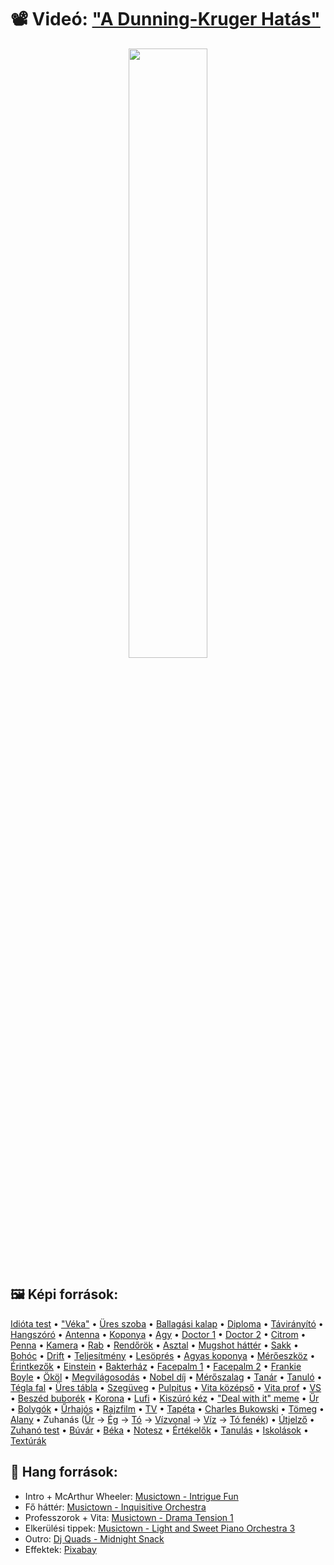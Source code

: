 # 📽️ Videó: ["A Dunning-Kruger Hatás"](https://www.youtube.com/watch?v=iZhvjvXopAE)

<div align = center>

[<img src="https://i.ytimg.com/vi/iZhvjvXopAE/maxresdefault.jpg" width="50%">](https://www.youtube.com/watch?v=iZhvjvXopAE "A Dunning-Kruger Hatás")

</div>

## 🖼️ Képi források:

[Idióta test](https://www.freepik.com/free-photo/picture-attractive-man-wearing-black-t-shirt-jeans-stands-with-hands-pockets-isolated-grey-wall_14288797.htm) &bullet;
["Véka"](https://www.freepik.com/free-photo/vintage-antique-ancient-kettle-marble-background_13633055.htm) &bullet;
[Üres szoba](https://www.freepik.com/free-photo/3d-contemporary-empty-room_33312460.htm) &bullet;
[Ballagási kalap](https://www.freepik.com/free-photo/happy-student-with-graduation-hat-diploma-grey_17787562.htm) &bullet;
[Diploma](https://www.freepik.com/free-photo/certificate-with-ribbon-bow-office-desk_11329327.htm) &bullet;
[Távirányító](https://www.freepik.com/free-photo/tv-console-woman-s-hand_5980713.htm) &bullet;
[Hangszóró](https://www.freepik.com/free-photo/speakers-with-extremely-high-volume-yellow-background_30877993.htm) &bullet;
[Antenna](https://www.flickr.com/photos/marypmadigan/6280089853/) &bullet;
[Koponya](https://www.freepik.com/free-photo/decorative-skeleton-resting-parapet-looking-away_2836697.htm) &bullet;
[Agy](https://www.freepik.com/free-photo/copy-space-paper-brain-with-light-bulb_7796316.htm) &bullet;
[Doctor 1](https://www.freepik.com/free-photo/front-view-male-doctor-with-notes-pen-yellow-background-health-covid-medic-human_11961841.htm) &bullet;
[Doctor 2](https://www.freepik.com/free-photo/front-view-male-doctor-with-notes-yellow-background-health-human-covid-medic_11961868.htm) &bullet;
[Citrom](https://www.freepik.com/free-photo/lemon-table_7460504.htm) &bullet;
[Penna](https://www.freepik.com/free-vector/hand-drawn-quill-pen-with-inkwell_14723642.htm) &bullet;
[Kamera](https://www.freepik.com/free-photo/security-camera-monitoring-travel-place_1382935.htm) &bullet;
[Rab](https://www.flickr.com/photos/87249144@N08/34722852285/) &bullet;
[Rendőrök](https://www.flickr.com/photos/nickgulotta/6204099050/) &bullet;
[Asztal](https://www.freepik.com/free-photo/vintage-desk-concept-with-copyspace_2068231.htm) &bullet;
[Mugshot háttér](https://www.freepik.com/free-vector/chriminal-height-mugshot-lines-police-verification_10317724.htm) &bullet;
[Sakk](https://www.freepik.com/free-photo/chess-game-business-strategy-concept_2753717.htm) &bullet;
[Bohóc](https://www.freepik.com/free-photo/clown-with-crossed-arms-making-funny-faces_909114.htm) &bullet;
[Drift](https://flickr.com/photos/aatomotion/7872489278/) &bullet;
[Teljesítmény](https://www.freepik.com/free-photo/problem-solving-concept-with-graphic_34200667.htm) &bullet;
[Lesöprés](https://www.freepik.com/free-photo/collection-woman-hands-white-background_1123189.htm) &bullet;
[Agyas koponya](https://www.freepik.com/free-photo/still-life-with-human-brain_49639391.htm) &bullet;
[Mérőeszköz](https://www.flickr.com/photos/el_cajon_yacht_club/13567183573/) &bullet;
[Érintkezők](https://www.freepik.com/free-photo/different-electrical-tools-wooden-background-flat-lay_33650947.htm) &bullet;
[Einstein](https://www.origo.hu/tudomany/20190314-140-eve-szuletett-a-tudomanytortenet-egyik-legnagyobb-geniusza-albert-einstein.html) &bullet;
[Bakterház](https://hu.wikipedia.org/wiki/Indul_a_bakterh%C3%A1z_(film)) &bullet;
[Facepalm 1](https://www.freepik.com/free-photo/exhausted-young-businessman-rub-eye-feeling-tired_9476306.htm) &bullet;
[Facepalm 2](https://www.freepik.com/free-photo/portrait-annoyed-tired-bearded-caucasian-man-facepalm-feel-fatigue-burnout-after-working-late-night-sighing-close-eyes-bothered-feel-uneasy-depressed-standing-white-wall_16224616.htm) &bullet;
[Frankie Boyle](https://www.edinburghlive.co.uk/best-in-edinburgh/gigs-clubs/frankie-boyle-edinburgh-playhouse-tickets-16560519) &bullet;
[Ököl](https://www.freepik.com/free-photo/vertical-shot-asian-female-holding-her-fist-as-sign-strength-women-empowerment-concept_10176228.htm) &bullet;
[Megvilágosodás](https://www.freepik.com/free-photo/serious-thoughtful-clever-scientific-worker-wears-spectacles-has-beard-curves-lower-lip_9881228.htm) &bullet;
[Nobel díj](https://en.wikipedia.org/wiki/Nobel_Prize) &bullet;
[Mérőszalag](https://www.freepik.com/free-photo/arrangement-yellow-repair-tools-top-view_6413491.htm) &bullet;
[Tanár](https://www.freepik.com/free-photo/aged-math-teacher-explaining-formula-classroom_4931170.htm) &bullet;
[Tanuló](https://www.freepik.com/free-photo/boy-sitting-classroom-writing_2483419.htm) &bullet;
[Tégla fal](https://www.freepik.com/free-photo/white-brick-wall_1038528.htm) &bullet;
[Üres tábla](https://www.freepik.com/free-photo/green-dirty-blackboard_13410582.htm) &bullet;
[Szegüveg](https://www.freepik.com/free-photo/black-glasses_21018885.htm) &bullet;
[Pulpitus](https://flickr.com/photos/lbjlibrarynow/15411256322/) &bullet;
[Vita középső](https://www.freepik.com/free-photo/man-discontent-wearing-white-shirt-blue-tie-with-glasses-white_10356671.htm) &bullet;
[Vita prof](https://www.freepik.com/free-photo/cropped-portrait-senior-man-glasses-teacher-professor-posing-isolated-gray-background_22047319.htm) &bullet;
[VS](https://www.freepik.com/free-vector/rays-halftone-versus-background_7997873.htm) &bullet;
[Beszéd buborék](https://www.freepik.com/free-vector/illustration-empty-colorful-speech-bubble_2631361.htm) &bullet;
[Korona](https://www.freepik.com/free-photo/excited-young-superhero-guy-wearing-tie-crown-holding-phone-showing-yes-gesture-isolated-orange-background_13535525.htm) &bullet;
[Lufi](https://www.freepik.com/free-photo/purple-balloon-with-copy-space_5585662.htm) &bullet;
[Kiszúró kéz](https://www.freepik.com/free-photo/human-hand-isolated_11601430.htm) &bullet;
["Deal with it" meme](https://knowyourmeme.com/memes/deal-with-it) &bullet;
[Űr](https://www.freepik.com/free-photo/milky-way-full-stars-space_7841770.htm) &bullet;
[Bolygók](https://www.freepik.com/free-photo/spaceship-orbits-dark-galaxy-glowing-blue-comet-generated-by-ai_40968215.htm) &bullet;
[Űrhajós](https://www.freepik.com/free-photo/journey-planet-mars-concept_36298613.htm) &bullet;
[Rajzfilm](https://en.wikipedia.org/wiki/Northwest_Hounded_Police) &bullet;
[TV](https://www.freepik.com/free-photo/old-retro-tv-it-s-still-life-with-flower-vases_5896983.htm) &bullet;
[Tapéta](https://www.freepik.com/free-photo/floral-wallpaper-empty-room-with-wooden-floor_3740502.htm) &bullet;
[Charles Bukowski](https://mystique.cafeblog.hu/2020/08/16/a-tarsadalom-szelen-tengodo-emberek-hangja-charles-bukowski/) &bullet;
[Tömeg](https://www.freepik.com/free-photo/group-diverse-business-people_18928712.htm) &bullet;
[Alany](https://www.freepik.com/free-photo/handsome-young-cheerful-man_6515231.htm) &bullet;
Zuhanás ([Űr](https://www.freepik.com/free-photo/beautiful-shining-stars-night-sky_7631083.htm) &rarr; [Ég](https://www.freepik.com/free-photo/beautiful-skyscape-during-daytime_22542947.htm) &rarr; [Tó](https://www.freepik.com/free-photo/lake-with-lots-green-trees-reflected-water-chisinau-moldova_11706516.htm) &rarr; [Vízvonal](https://www.freepik.com/free-photo/collection-water-splashes_2073663.htm) &rarr; [Víz](https://www.freepik.com/free-photo/beautiful-scenery-fascinating-underwater-world-island-bonaire-caribbean_9077318.htm) &rarr; [Tó fenék](https://www.freepik.com/free-photo/woman-freediving-with-flippers-underwater_14456204.htm)) &bullet;
[Útjelző](https://www.freepik.com/free-photo/wooden-arrow-signs_18421790.htm) &bullet;
[Zuhanó test](https://www.freepik.com/free-photo/happy-man-falling-bed_1388714.htm) &bullet;
[Búvár](https://flickr.com/photos/29781381@N08/24622691253/) &bullet;
[Béka](https://www.freepik.com/free-photo/whitelipped-tree-frog-litoria-infrafrenata-dry-leaves_20075508.htm) &bullet;
[Notesz](https://www.freepik.com/free-photo/blank-ruled-notebook-white-table_26678662.htm) &bullet;
[Értékelők](https://www.freepik.com/free-photo/people-collage-design_12976939.htm) &bullet;
[Tanulás](https://www.freepik.com/free-photo/front-view-stacked-books-ladders-with-copy-space-education-day_21745444.htm) &bullet;
[Iskolások](https://www.freepik.com/free-photo/school-children-classroom-lesson_7402548.htm) &bullet;
[Textúrák](https://texturelabs.org/)


## 🎵 Hang források:

- Intro + McArthur Wheeler: [Musictown - Intrigue Fun](https://pixabay.com/music/funk-intrigue-fun-21661/)
- Fő háttér: [Musictown - Inquisitive Orchestra](https://pixabay.com/hu/music/focim-inquisitive-orchestra-22215/)
- Professzorok + Vita: [Musictown - Drama Tension 1](https://pixabay.com/music/crime-scene-drama-tension-1-113757/)
- Elkerülési tippek: [Musictown - Light and Sweet Piano Orchestra 3](https://pixabay.com/music/modern-classical-light-and-sweet-piano-orchestra-3-99286/)
- Outro: [Dj Quads - Midnight Snack](https://www.youtube.com/watch?v=v7jZK-ugSXM)
- Effektek: [Pixabay](https://pixabay.com/hu/sound-effects)